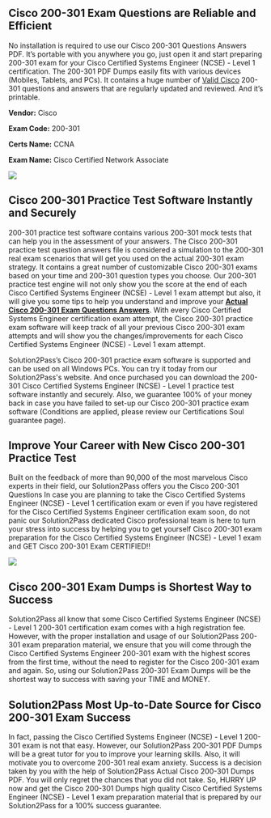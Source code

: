 **Cisco 200-301 Exam Questions are Reliable and Efficient**
-----------------------------------------------------------

No installation is required to use our Cisco 200-301 Questions Answers PDF. It’s portable with you anywhere you go, just open it and start preparing 200-301 exam for your Cisco Certified Systems Engineer (NCSE) - Level 1 certification. The 200-301 PDF Dumps easily fits with various devices (Mobiles, Tablets, and PCs). It contains a huge number of [Valid Cisco](https://www.solution2pass.com/vendor-Cisco.html) 200-301 questions and answers that are regularly updated and reviewed. And it’s printable.

**Vendor:** Cisco

**Exam Code:** 200-301

**Certs Name:** CCNA

**Exam Name:** Cisco Certified Network Associate

![](https://1.bp.blogspot.com/-zMehJBK3inY/X4P-dCbi5BI/AAAAAAAABPE/KKvc89lHctMI-A4fp8CDRZQbWCQ0Or9TQCLcBGAsYHQ/s1195/Solution2Pass%2B16.jpg)

**Cisco 200-301 Practice Test Software Instantly and Securely**
---------------------------------------------------------------

200-301 practice test software contains various 200-301 mock tests that can help you in the assessment of your answers. The Cisco 200-301 practice test question answers file is considered a simulation to the 200-301 real exam scenarios that will get you used on the actual 200-301 exam strategy. It contains a great number of customizable Cisco 200-301 exams based on your time and 200-301 question types you choose. Our 200-301 practice test engine will not only show you the score at the end of each Cisco Certified Systems Engineer (NCSE) - Level 1 exam attempt but also, it will give you some tips to help you understand and improve your [**Actual Cisco 200-301 Exam Questions Answers**](https://www.solution2pass.com/200-301-questions.html). With every Cisco Certified Systems Engineer certification exam attempt, the Cisco 200-301 practice exam software will keep track of all your previous Cisco 200-301 exam attempts and will show you the changes/improvements for each Cisco Certified Systems Engineer (NCSE) - Level 1 exam attempt. 

Solution2Pass’s Cisco 200-301 practice exam software is supported and can be used on all Windows PCs. You can try it today from our Solution2Pass's website. And once purchased you can download the 200-301 Cisco Certified Systems Engineer (NCSE) - Level 1 practice test software instantly and securely. Also, we guarantee 100% of your money back in case you have failed to set-up our Cisco 200-301 practice exam software (Conditions are applied, please review our Certifications Soul guarantee page).

**Improve Your Career with New Cisco 200-301 Practice Test** 
-------------------------------------------------------------

Built on the feedback of more than 90,000 of the most marvelous Cisco experts in their field, our Solution2Pass offers you the Cisco 200-301 Questions In case you are planning to take the Cisco Certified Systems Engineer (NCSE) - Level 1 certification exam or even if you have registered for the Cisco Certified Systems Engineer certification exam soon, do not panic our Solution2Pass dedicated Cisco professional team is here to turn your stress into success by helping you to get yourself Cisco 200-301 exam preparation for the Cisco Certified Systems Engineer (NCSE) - Level 1 exam and GET Cisco 200-301 Exam CERTIFIED!!

![](https://blogger.googleusercontent.com/img/b/R29vZ2xl/AVvXsEhUx6LhXVMGWxFNpTzDvoowJD8tXKhom_zdkoyDp2opbp973-XBt8ju-3Pt_I79bGM8d6lHq7lTWN5Qciddr3HouP0d_Ht7Rwhk7-Ea0_obDhZ3-SQSKiZ_WdiWMtMOZvzCW493Walzy7tXXy-VjWr1JJYLBZ8kKC-lZbWjR0RY-37vkhIt0xbR1dU5Jhv_/s1344/17.jpg)

**Cisco 200-301 Exam Dumps is Shortest Way to Success**
-------------------------------------------------------

Solution2Pass all know that some Cisco Certified Systems Engineer (NCSE) - Level 1 200-301 certification exam comes with a high registration fee. However, with the proper installation and usage of our Solution2Pass 200-301 exam preparation material, we ensure that you will come through the Cisco Certified Systems Engineer 200-301 exam with the highest scores from the first time, without the need to register for the Cisco 200-301 exam and again. So, using our Solution2Pass 200-301 Exam Dumps will be the shortest way to success with saving your TIME and MONEY.

**Solution2Pass Most Up-to-Date Source for Cisco 200-301 Exam Success**
-----------------------------------------------------------------------

In fact, passing the Cisco Certified Systems Engineer (NCSE) - Level 1 200-301 exam is not that easy. However, our Solution2Pass 200-301 PDF Dumps will be a great tutor for you to improve your learning skills. Also, it will motivate you to overcome 200-301 real exam anxiety. Success is a decision taken by you with the help of Solution2Pass Actual Cisco 200-301 Dumps PDF. You will only regret the chances that you did not take. So, HURRY UP now and get the Cisco 200-301 Dumps high quality Cisco Certified Systems Engineer (NCSE) - Level 1 exam preparation material that is prepared by our Solution2Pass for a 100% success guarantee.
